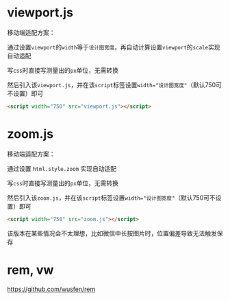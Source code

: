 # viewport.js

移动端适配方案：

通过设置`viewport`的`width`等于`设计图宽度`，再自动计算设置`viewport`的`scale`实现自动适配

写`css`时直接写测量出的`px`单位，无需转换

然后引入该`viewport.js`，并在该`script`标签设置`width="设计图宽度"`（默认750可不设置）即可

```html
<script width="750" src="viewport.js"></script>
```

# zoom.js

移动端适配方案：

通过设置 `html.style.zoom` 实现自动适配

写`css`时直接写测量出的`px`单位，无需转换

然后引入该`zoom.js`，并在该`script`标签设置`width="设计图宽度"`（默认750可不设置）即可

```html
<script width="750" src="zoom.js"></script>
```

该版本在某些情况会不太理想，比如微信中长按图片时，位置偏差导致无法触发保存

# rem, vw

https://github.com/wusfen/rem
